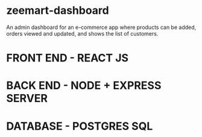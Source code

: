 # zeemart-dashboard

An admin dashboard for an e-commerce app where products can be added, orders viewed and updated, and shows the list of customers.

# FRONT END - REACT JS

# BACK END - NODE + EXPRESS SERVER

# DATABASE - POSTGRES SQL
